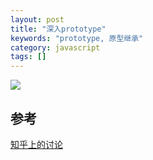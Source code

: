 ```yaml
---
layout: post
title: "深入prototype"
keywords: "prototype, 原型继承"
category: javascript
tags: []
---
```


<img src="/images/captures/20170122_proto.jpg">

## 参考

[知乎上的讨论](https://www.zhihu.com/question/34183746)
